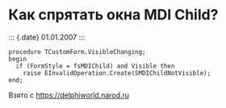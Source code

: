 Как спрятать окна MDI Child?
============================

::: {.date}
01.01.2007
:::

    procedure TCustomForm.VisibleChanging;
    begin
      if (FormStyle = fsMDIChild) and Visible then
        raise EInvalidOperation.Create(SMDIChildNotVisible);
    end;

Взято с <https://delphiworld.narod.ru>
